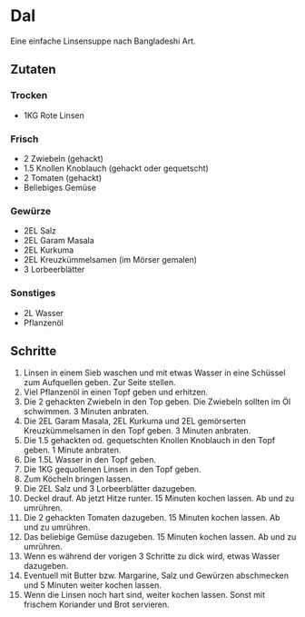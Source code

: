 # Dal

Eine einfache Linsensuppe nach Bangladeshi Art.

## Zutaten

### Trocken

- 1KG Rote Linsen

### Frisch

- 2 Zwiebeln (gehackt)
- 1.5 Knollen Knoblauch (gehackt oder gequetscht)
- 2 Tomaten (gehackt)
- Beliebiges Gemüse

### Gewürze

- 2EL Salz
- 2EL Garam Masala
- 2EL Kurkuma
- 2EL Kreuzkümmelsamen (im Mörser gemalen)
- 3 Lorbeerblätter

### Sonstiges

- 2L Wasser
- Pflanzenöl

## Schritte

1. Linsen in einem Sieb waschen und mit etwas Wasser in eine Schüssel zum Aufquellen geben. Zur Seite stellen.
2. Viel Pflanzenöl in einen Topf geben und erhitzen.
3. Die 2 gehackten Zwiebeln in den Top geben. Die Zwiebeln sollten im Öl schwimmen. 3 Minuten anbraten.
4. Die 2EL Garam Masala, 2EL Kurkuma und 2EL gemörserten Kreuzkümmelsamen in den Topf geben. 3 Minuten anbraten.
5. Die 1.5 gehackten od. gequetschten Knollen Knoblauch in den Topf geben. 1 Minute anbraten.
6. Die 1.5L Wasser in den Topf geben.
7. Die 1KG gequollenen Linsen in den Topf geben.
8. Zum Köcheln bringen lassen.
9. Die 2EL Salz und 3 Lorbeerblätter dazugeben.
10. Deckel drauf. Ab jetzt Hitze runter. 15 Minuten kochen lassen. Ab und zu umrühren.
11. Die 2 gehackten Tomaten dazugeben. 15 Minuten kochen lassen. Ab und zu umrühren.
12. Das beliebige Gemüse dazugeben. 15 Minuten kochen lassen. Ab und zu umrühren.
13. Wenn es während der vorigen 3 Schritte zu dick wird, etwas Wasser dazugeben.
14. Eventuell mit Butter bzw. Margarine, Salz und Gewürzen abschmecken und 5 Minuten weiter kochen lassen.
15. Wenn die Linsen noch hart sind, weiter kochen lassen. Sonst mit frischem Koriander und Brot servieren.
